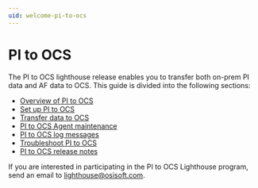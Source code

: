 ```yaml
---
uid: welcome-pi-to-ocs
---
```


# PI to OCS

The PI to OCS lighthouse release enables you to transfer both on-prem PI data and AF data to OCS. This guide is divided into the following sections:

* [Overview of PI to OCS](xref:pi-to-ocs-overview)
* [Set up PI to OCS](xref:install-agent)
* [Transfer data to OCS](xref:transfer-data)
* [PI to OCS Agent maintenance](xref:remove-agent)
* [PI to OCS log messages](xref:view-logs)
* [Troubleshoot PI to OCS](xref:troubleshoot-pi-pt-errors)
* [PI to OCS release notes](xref:pi2ocs-rel-notes)

If you are interested in participating in the PI to OCS Lighthouse program, send an email to lighthouse@osisoft.com. 